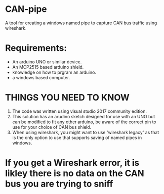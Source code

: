 # CAN-pipe
A tool for creating a windows named pipe to capture CAN bus traffic using wireshark.

# Requirements:
- An arduino UNO or similar device.
- An MCP2515 based arduino shield.
- knowledge on how to prgram an arduino.
- a windows based computer.


# THINGS YOU NEED TO KNOW
1. The code was written using visual studio 2017 community edition.
2. This solution has an arudino sketch designed for use with an UNO but can be modified to fit any other arduino, be aware of the correct pin to use for your choice of CAN bus shield.
3. When using wireshark, you might want to use 'wireshark legacy' as that is the only option to use that supports saving of named pipes in windows.

# If you get a Wireshark error, it is likley there is no data on the CAN bus you are trying to sniff
